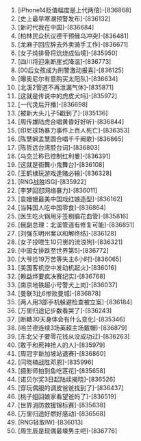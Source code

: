
1. [iPhone14贬值幅度是上代两倍]-[836868]
1. [史上最早寒潮预警发布]-[836132]
1. [新时代我在中国]-[836684]
1. [柏林民众抗议德干预俄乌冲突]-[836481]
1. [龙麻子回应辞去外卖骑手工作]-[836671]
1. [女子炖排骨将炕烧成仙境]-[835950]
1. [四川将迎来断崖式降温]-[836773]
1. [00后女孩成为刑警激动报喜]-[836125]
1. [曝奥尼尔有意购买太阳队]-[836634]
1. [北溪2管道不再泄漏气体]-[835871]
1. [这就是传说中的虎皮犬吗]-[835972]
1. [一代灵后开播]-[836698]
1. [被新大头儿子5戳到了]-[835136]
1. [周传雄陆虎合唱黄昏好好听]-[836844]
1. [印尼球场暴力事件上百人死亡]-[836353]
1. [陈慧娴孟慧圆合唱千千阙歌]-[836865]
1. [陈哲远台湾腔台词]-[836803]
1. [乌克兰称已控制红利曼]-[836391]
1. [这就是街舞小鬼舞台]-[836108]
1. [王鹤棣玩游戏逢赌必输]-[836328]
1. [RNG战胜ISG]-[835922]
1. [李梦回怼网络暴力]-[836011]
1. [袁姗姗最美中国戏红娘造型]-[836162]
1. [当韩国人吃中国零食]-[836864]
1. [医生吃火锅用牙签剔脑花血管]-[835816]
1. [俄副总理：北溪管道有修复可能]-[836851]
1. [刘强东明州案以和解终结]-[836128]
1. [女子投喂生10只崽的流浪狗]-[836321]
1. [中国女排跌至世界第5]-[836772]
1. [大爷捡19万苦等失主6小时]-[836065]
1. [美国客机空中发动机起火]-[836016]
1. [赖益烨要疯决赛纪实]-[836768]
1. [南京地铁超小号警犬上岗]-[836037]
1. [曼联3比6惨败曼城]-[836878]
1. [两人用3部手机躲避检查被立案]-[836184]
1. [万里归途记步数看哭了]-[836243]
1. [断糖30天身体会有什么变化]-[835346]
1. [哈兰德连续3场英超主场戴帽]-[836879]
1. [东北父子要零花钱从没成功过]-[836263]
1. [敢于和死神抢人的人]-[835979]
1. [周冠宇新加坡站退赛]-[836860]
1. [闫晓楠战胜邓恩]-[835996]
1. [摄影师拍到鱼吃莲花]-[835658]
1. [诺贝尔奖3日起陆续揭晓]-[836526]
1. [穿玩偶服的调皮爸爸找到了]-[836437]
1. [桃子姐回娘家看望爸妈了]-[836519]
1. [世界消防救援锦标赛]-[835638]
1. [万里归途好燃好感动]-[836568]
1. [RNG轻取IW]-[836013]
1. [周生辰是现偶最壕男主吧]-[836776]